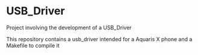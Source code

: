 # USB_Driver
Project involving the development of a USB_Driver

This repository contains a usb_driver intended for a Aquaris X phone and a Makefile to compile it
